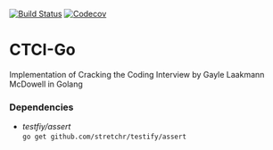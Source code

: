 [![Build Status](https://travis-ci.org/DheerendraRathor/ctci-go.svg?branch=master)](https://travis-ci.org/DheerendraRathor/ctci-go)
[![Codecov](https://img.shields.io/codecov/c/github/DheerendraRathor/ctci-go/master.svg?style=flat-square)]()
# CTCI-Go
Implementation of Cracking the Coding Interview by Gayle Laakmann McDowell in Golang

### Dependencies
- *testfiy/assert*  
  `go get github.com/stretchr/testify/assert`
